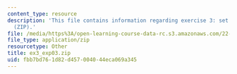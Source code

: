 ```yaml
---
content_type: resource
description: 'This file contains information regarding exercise 3: set 3 expressions
  (ZIP).'
file: /media/https%3A/open-learning-course-data-rc.s3.amazonaws.com/22-15-essential-numerical-methods-fall-2014/fbb7bd761d82d457004044eca069a345_ex3_exp03.zip
file_type: application/zip
resourcetype: Other
title: ex3_exp03.zip
uid: fbb7bd76-1d82-d457-0040-44eca069a345
---
```

